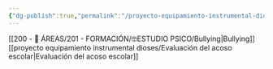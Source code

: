 ```yaml
---
{"dg-publish":true,"permalink":"/proyecto-equipamiento-instrumental-dioses/violencia-acoso-escolar/"}
---
```


[[200 - 📌 ÁREAS/201 - FORMACIÓN/🤓ESTUDIO PSICO/Bullying\|Bullying]]
[[proyecto equipamiento instrumental dioses/Evaluación del acoso escolar\|Evaluación del acoso escolar]]
